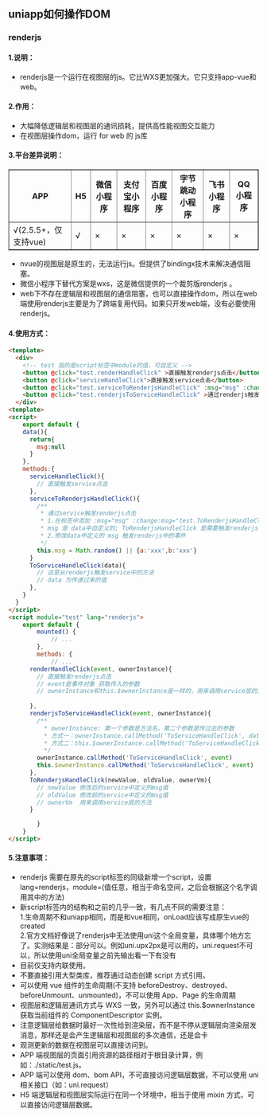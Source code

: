 ## uniapp如何操作DOM
### renderjs
#### 1.说明：
* renderjs是一个运行在视图层的js。它比WXS更加强大。它只支持app-vue和web。  
#### 2.作用：
* 大幅降低逻辑层和视图层的通讯损耗，提供高性能视图交互能力
* 在视图层操作dom，运行 for web 的 js库
#### 3.平台差异说明：
<table border>
	<tr>
		<th>APP</th>
		<th>H5</th>
    <th>微信小程序</th>
   	<th>支付宝小程序</th>  			
   	<th>百度小程序</th>  			
   	<th>字节跳动小程序</th>  			
   	<th>飞书小程序</th>  			
   	<th>QQ小程序</th>  			
	</tr>
	<tr>
    	<td>√(2.5.5+，仅支持vue)</td>
    	<td>√</td>
    	<td>×</td>
    	<td>×</td>
    	<td>×</td>
    	<td>×</td>
    	<td>×</td>
    	<td>×</td>
   </tr>
</table>  

* nvue的视图层是原生的，无法运行js。但提供了bindingx技术来解决通信阻塞。  
* 微信小程序下替代方案是wxs，这是微信提供的一个裁剪版renderjs 。 
* web下不存在逻辑层和视图层的通信阻塞，也可以直接操作dom，所以在web端使用renderjs主要是为了跨端复用代码。如果只开发web端，没有必要使用renderjs。  
####  4.使用方式：
```html
<template>
  <div>
    <!-- test 指的是script标签中module的值，可自定义 -->
    <button @click="test.renderHandleClick" >直接触发renderjs点击</button>
    <button @click="serviceHandleClick">直接触发service点击</button>
    <button @click="test.serviceToRenderjsHandleClick" :msg="msg" :change:msg="test.ToRenderjsHandleClick">通过service触发renderjs点击</button>
    <button @click="test.renderjsToServiceHandleClick" >通过renderjs触发service点击</button>
  </div>
<template>
<script>
	export default {
    data(){
      return{
        msg:null
      }
    },
    methods:{
      serviceHandleClick(){
        // 直接触发service点击
      },
      serviceToRenderjsHandleClick(){
        /**
         * 通过service触发renderjs点击
         * 1.在标签中添加 :msg="msg" :change:msg="test.ToRenderjsHandleClick"
         * msg 是 data中自定义的; ToRenderjsHandleClick 是需要触发renderjs中需要触发的事件名称
         * 2.修改data中定义的 msg 触发renderjs中的事件
         */
        this.msg = Math.random() || {a:'xxx',b:'xxx'}
      }
      ToServiceHandleClick(data){
        // 这是从renderjs触发service中的方法
        // data 为传递过来的值
      },
    }
  }
</script>
<script module="test" lang="renderjs">
	export default {
		mounted() {
			// ...
		},
		methods: {
			// ...
      renderHandleClick(event, ownerInstance){
        // 直接触发renderjs点击
        // event是事件对象 获取传入的参数        
        // ownerInstance和this.$ownerInstance是一样的，用来调用service层的方法 
         
      },
      renderjsToServiceHandleClick(event, ownerInstance){
        /**
          * ownerInstance: 第一个参数是方法名，第二个参数是传过去的参数
          * 方式一：ownerInstance.callMethod('ToServiceHandleClick', data) 
          * 方式二：this.$ownerInstance.callMethod('ToServiceHandleClick', data)
          */
        ownerInstance.callMethod('ToServiceHandleClick', event) 
        this.$ownerInstance.callMethod('ToServiceHandleClick', event)
      },
      ToRenderjsHandleClick(newValue, oldValue, ownerVm){
        // newValue 修改后的service中定义的msg值
        // oldValue 修改前的service中定义的msg值
        // ownerVm  用来调用service层的方法 
      }

		}
	}
</script>

```
#### 5.注意事项：
* renderjs 需要在原先的script标签的同级新增一个script，设置lang=renderjs，module=(值任意，相当于命名空间，之后会根据这个名字调用其中的方法)  
* 新script标签内的结构和之前的几乎一致，有几点不同的需要注意：  
 1.生命周期不和uniapp相同，而是和vue相同，onLoad应该写成原生vue的created  
 2.官方文档好像说了renderjs中无法使用uni这个全局变量，具体哪个地方忘了。实测结果是：部分可以。例如uni.upx2px是可以用的，uni.request不可以，所以使用uni全局变量之前先输出看一下有没有  
* 目前仅支持内联使用。
* 不要直接引用大型类库，推荐通过动态创建 script 方式引用。
* 可以使用 vue 组件的生命周期(不支持 beforeDestroy、destroyed、beforeUnmount、unmounted)，不可以使用 App、Page 的生命周期
* 视图层和逻辑层通讯方式与 WXS 一致，另外可以通过 this.$ownerInstance 获取当前组件的 ComponentDescriptor 实例。
* 注意逻辑层给数据时最好一次性给到渲染层，而不是不停从逻辑层向渲染层发消息，那样还是会产生逻辑层和视图层的多次通信，还是会卡
* 观测更新的数据在视图层可以直接访问到。
* APP 端视图层的页面引用资源的路径相对于根目录计算，例如：./static/test.js。
* APP 端可以使用 dom、bom API，不可直接访问逻辑层数据，不可以使用 uni 相关接口（如：uni.request）
* H5 端逻辑层和视图层实际运行在同一个环境中，相当于使用 mixin 方式，可以直接访问逻辑层数据。